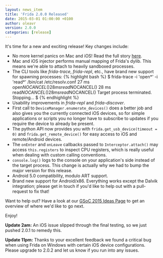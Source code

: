 ```yaml
---
layout: news_item
title: 'Frida 2.0.0 Released'
date: 2015-03-01 01:00:00 +0100
author: oleavr
version: 2.0.0
categories: [release]
---
```


It's time for a new and exciting release! Key changes include:

- No more kernel panics on Mac and iOS! Read the full story
  [here](https://medium.com/@oleavr/diy-kernel-panic-os-x-and-ios-in-10-loc-c250d9649159).
- Mac and iOS injector performs manual mapping of Frida's dylib. This means
  we're able to attach to heavily sandboxed processes.
- The CLI tools like *frida-trace*, *frida-repl*, etc., have brand new support
  for spawning processes:
{% highlight bash %}
$ frida-trace -i 'open*' -i 'read*' /bin/cat /etc/resolv.conf
    27 ms	open$NOCANCEL()
    28 ms	read$NOCANCEL()
    28 ms	read$NOCANCEL()
    28 ms	read$NOCANCEL()
Target process terminated.
Stopping...
$
{% endhighlight %}
- Usability improvements in *frida-repl* and *frida-discover*.
- First call to `DeviceManager.enumerate_devices()` does a better job and
  also gives you the currently connected iOS devices, so for simple applications
  or scripts you no longer have to subscribe to updates if you require the
  device to already be present.
- The python API now provides you with `frida.get_usb_device(timeout = 0)` and
  `frida.get_remote_device()` for easy access to iOS and remote/Android
  devices.
- The `onEnter` and `onLeave` callbacks passed to `Interceptor.attach()` may
  access `this.registers` to inspect CPU registers, which is really useful
  when dealing with custom calling conventions.
- `console.log()` logs to the console on your application's side instead of
  the target process. This change is actually why we had to bump the major
  version for this release.
- Android 5.0 compatibility, modulo ART support.
- Brand new support for Android/x86. Everything works except the Dalvik
  integration; please get in touch if you'd like to help out with a pull-request
  to fix that!

Want to help out? Have a look at our [GSoC 2015 Ideas Page](https://www.frida.re/docs/gsoc-ideas-2015/)
to get an overview of where we'd like to go next.

Enjoy!

**Update 2am:** An iOS issue slipped through the final testing, so we
just pushed 2.0.1 to remedy this.

**Update 11pm:** Thanks to your excellent feedback we found a critical
bug when using Frida on Windows with certain iOS device configurations.
Please upgrade to 2.0.2 and let us know if you run into any issues.

